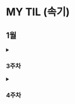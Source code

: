 # MY TIL (속기)

## 1월
<details>
  <summary><h3>3주차</h3></summary>

  <details>
    <summary>CUL & GUL</summary>
    
    - CLI(Command Line Interface): **명령어**를 통해 사용자와 컴퓨터가 상호 작용하는 방식
    - GUL(Graphic User Interface): **그래픽**을 통해 사용자와 컴퓨터가 상호 작용하는 방식
    - CLI를 사용해야 하는 가장 큰 이유는 **메모리와 CPU 사용량이 적어** 효율적으로 동작하기 때문이다. ⇒ 컴퓨터가 **개인화**가 되면서 혁신이 일어났다. 개발자라면 시스템을 구축하여 제공할 수 있어야 하며, 이를 위해서 효율성이 필요하다.
  </details>

  <details>
    <summary>CUL 中 (“.”, “..”, touch, mkdir, ls, cd, start, rm (-r), pwd)</summary>
    
    - ‘.’(점)의 역할은 위치를 알려주는 역할이다. 하나는 현재 디렉토리, 둘은 현재의 상위 디렉토리이다.
    - touch: 파일 생성 / mkdir: 새 디렉토리 생성 / ls: 현재 작업 중인 디렉토리 내부의 폴더 혹은 파일 목록을 출력
      1. touch text.txt
      2. mkdir new_dir
      3. ls . or ls ..
    - cd: 현재 작업 중인 디렉토리를 변경(위치 이동) / start: 폴더 혹은 파일을 열기 / rm: 파일 삭제 (디렉토리 삭제는 -r 옵션을 추가 사용) / pwd: 현재 작업 공간 확인(print working dir)
      1. cd new_dir → cd .. ⇒ 제자리
      2. start text.txt
      3. rm text.txt or rm -r new_dir
    - CLI에서 가장 중요한 것: **내가 어디 있는지(경로)** 알아야 한다.
    - **절대 경로:** Root 디렉토리부터 목적 지점까지 거치는 모든 경로를 전부 작성한 것 / **상대 경로**: 현재 작업하고 있는 디렉토리를 기준으로 계산된 상대적 위치를 작성한 것
      1. 윈도우 바탕 화면의 절대 경로 예시: C:/Users/ssafy/Desktop
      2. 만약 현재 작업하는 있는 디렉토리가 C:/Users 일 때, 윈도우 바탕 화면으로의 상대 경로는 ssafy/Desktop 이다.
      3. 나를 중심 혹은 컴퓨터를 중심으로 이동할 것인가를 생각하면 된다. 일반적으로 상대 경로를 통해 전달하는데 이는 절대 경로의 경우 보안에 위험이 있을 수 있기 때문이다.
  </details>

  <details>
    <summary>Git이란?</summary>
    
    - Google Docs를 활용한 버전 관리 예시와 유사하다. ⇒ ‘누가 언제 어떻게 왜’ 를 기록하면서 다음 버전은 이전 버전에 대해서 **변경점만을 저장**하고 있다.
    - 기존과 다르게 이전 버전에 대해서 추가사항이 어떤 것이 있는지 확인할 수 있으며 최종사항은 따로 저장
    - **분산** 버전 관리 시스템
      - 중앙 집중식: 버전은 중앙 서버에 저장되고 중앙 서버에서 파일을 가져와 다시 중앙에 업로드
        - 매니저 입장에서는 개발자 관리에 용이
      - 분산식: 버전을 여러 개의 복제된 저장소에 저장 및 관리
        - 중앙 서버의 장애나 손실에 대비하여 백업과 복구가 용이
        - 개발자들 간에 작업 충돌을 줄일 수 있고 개발 생산성을 향상
        - 인터넷에 연결되지 않은 환경에서도 작업 가능 ⇒ 변경 이력과 코드를 로컬 저장소에 기록하고, 나중에 중앙 서버 동기화
    - Git의 역할
      - 코드의 버전(히스토리)를 관리
      - 개발되어 온 과정 파악
      - 이전 버전과의 변경 사항 비교   ⇒ undoing과 연관지을 수 있음
    ⇒ 분산 버전 관리 시스템으로 코드의 ‘변경 이력’을 기록하고 ‘협업’을 도와주는 도구
  </details>

  <details>
    <summary>Git의 영역</summary>
    
    - **Working Directory(W.D)**: 실제 작업 중인 파일들이 위치하는 영역
    - **Staging Area (개념적으로만 존재)**: W.D에서 변경된 파일 중, 다음 버전에 포함시킬 파일들을 선택적으로 추가하거나 제외할 수 있는 **중간 준비 영역**
    - **Repository**: **버전(commit)** 이력(history)과 파일들이 영구적으로 저장되는 영역으로 모든 **버전(commit)**과 변경 이력이 기록
      - commit(버전): 변경된 파일들을 저장하는 행위이며, 마치 사진을 찍듯이 기록한다 하여 ‘snapshot’ 이라고도 함
  </details>

  <details>
    <summary>Git의 동작</summary>
    
    - git init: 로컬 저장소 설정(초기화) → git의 버전 관리를 시작할 디렉토리에서 진행 ⇒ 현재 위치를 directory에서 working directory로 바꿈
    - git add: 변경사항이 있는 파일을 staging area에 추가
    - git commit: staging area에 있는 파일들을 저장소에 기록 → 해당 시점의 버전을 생성하고 변경 이력을 남기는 것
    - git status: staging area 상태 확인
    - git config —global [user.email](http://user.email) “메일 주소”, git config —global [user.name](http://user.email) “유저네임”
    - — global: 어디서든 입력 가능하며 이를 반복적으로 사용할 시 덮어쓰여짐
    - ls -a ⇒ ./../.git/sample ⇒ .git이 Repository이며 Version DB + settings, git_prac는 W.D
    - staging area에 한 번이라도 올라가지 않으면 git으로 관리되지 않는다. staging area란 commit할 파일들을 선별한 곳이라고 생각할 수 있다.
  </details>

  <details>
    <summary>git init 주의사항</summary>
    
    - git 로컬 저장소 내에 또 다른 git 로컬 저장소를 만들지 말 것
    - 즉, 이미 git 로컬 저장소인 디렉토리 내부 하단에서 git init 명령어를 다시 입력하지 말 것
    - git 저장소 안에 git 저장소가 있을 경우 가장 바깥쪽의 git 저장소가 안쪽의 git 저장소의 변경 사항을 추적할 수 없기 때문
    - 때문에 boot나 바탕화면이 아닌 C 드라이브 같은 곳에 설정할 것
    - git commit —amend ⇒ 이전 commit 수정
  </details>

  <details>
    <summary>Vim</summary>
    
    - i: insert mode, 완료한 뒤 :q, :q!, :wq, :wq! 와 같은 명령어로 종료 가능하다.
  </details>

  <details>
    <summary>CUL 中 (remote, push, pull, clone, gitignore)</summary>
    
    - remote: git remote add (명령어) | origin(별칭) | URL(원격 저장소)
    - push: git push (명령어) | origin(별칭) | master (branch 이름)
    - commit 이력이 없다면 push 할 수 없다. 이를 클라우드와 같이 파일을 저장만 하는 곳으로 이해하지 말 것
    - 로컬 → 원격
    - pull: git pull | URL(원격 저장소)
      - 원격 저장소에 있던 파일들을 기준으로 로컬 저장소 파일들을 업데이트 시킴
    - clone: git clone | URL(원격 저장소)
      - 원격 저장소에 있던 파일들을 로컬 저장소로 다운받음
    - gitignore: git에서 특정 파일이나 디렉토리를 추적하지 않도록 설정하는 데 사용되는 텍스트 파일
      - touch .gitignore | [gitignore.io](http://gitignore.io) 사이트 참조
      - 한 번 staging area에 추가되는 순간 gitignore 효과는 사라짐. 따라서 처음 repo를 만들 때, gitignore를 포함하여 설계하는 것이 중요
  </details>
  
  <details>
    <summary>TIL</summary>
    
    - TIL(Today I Learn): 매일 내가 배운 것을 Markdown으로 정리해서 문서화하는 것
    - ‘문서화’ 의 중요성: 신입 개발자에게 요구되는 가장 중요한 덕목이며 이는 나 말고도 이를 보고 이어갈 다른 개발자 입장도 고려되어야 한다. ⇒ 꾸준히 스스로 학습해 성장할 수 있고 문서화를 통해 내 생각을 정리하고 팀에 공유할 수 있는 능력
    - 경로마다 readme 파일이 있을 수 있다.
  </details>

  <details>
    <summary>Revert&Reset&restore</summary>
    
    - commit -amend ⇒ 바로 직전 수정을 통한 재확인 및 검증
    - 과거로 되돌린다는 공통점은 있으나 Revert는 되돌렸다는 기록, history, commit을 남김, Reset은 기록 조차 없음
    - revert: 재설정, 단일 commit을 실행 취소, 프로젝트 기록에서 commit을 없었던 일로 처리 후 그 결과를 commit으로 추가. 이를 통해서 추적 가능하다.
    - git revert 정리
        - 변경 사항을 안전하게 실행 취소할 수 있도록 도와주는 순방향 실행 취소 작업
        - commit기록에서 commit을 삭제하거나 분리하는 대신 지정된 변경 사항을 반전시키는 새 commit을 생성
        - git에서 기록이 손실되는 것을 방지하며 기록의 무결성과 협업의 신뢰성 높임
    - git reset: 특정 commit으로 되돌아가는 작업, git reset [옵션 <commit id>
    - git reset 작동 원리: 되돌리기, 시계를 마치 과거로 돌리는 듯한 행위, 특정 commit 으로 되돌아 갔을 때, 되돌아간 commit 이후의 commit은 모두 삭제
        - —sort, —mixed. —hard: 삭제되는 commit들의 기록을 어떤 영역에 남겨둘 것인지 정하는 옵션.
            - soft: 삭제 commit을 staging area에 남김
    - git restore: 파일 내용 수정 전으로 되돌리기
        - staging area에 올라간 파일을 Unstage 하기
            - git rm —cached
            - git restore —staged
  </details>

  <details>
    <summary>Chat GPT</summary>
    
    - Chat Gpt가 가능하게 한 다양한 이유 중 하나는 Web Service라는 것이다. 이를 통해서 기술(Soft service) + API(소통) ⇒ GPT를 기반으로 프로젝트 등을 지향하는 것이 생산적
  </details>

  <details>
    <summary>API</summary>
    
    - Interface
        - 서로 다른 두 개의 시스템이 정보를 교환할 때, 그 사이에 존재하는 접점
        - 사용자가 기기를 쉽게 동작 시키거나, 기계와 기계가 통신할 때 필요한 ‘약속된 방’
    - UI
    - 눈에 보이지 않는 영역의 통신으로 기계와 기계, 시스템과 시스템 사이의 소통이 수 없이 많이 이루어진다.
        - 클라이언트 - 서버 구조 ⇒ Client(requests)→ ← (responses) Server
            - 클라이언트: 서비스 요청
            - 서버: 요청을 받아 처리하고, 결과를 응답
            - 사용자가 브라우저로 특정 주소(URL)를 요청 →  ←서버가 해당 페이지, 데이터 등을 보내줌
    - API: 두 소프트웨어가 서로 통신할 수 있게 하는 메커니즘 → **약속된 방식**의 인터페이스로 **특정 규칙**에 따라 데이터를 요청하고 응답하는 규칙을 제공
        - API KEY:
            - 보안 강화: 무단 접근을 막고, 승인된 사용자만 요청 가능
            - 데이터 관리: 호출 횟수, 사용량 모니터링, 일정량 이상 사용 시 과금 정책 적용 가
            - 공개된 곳에 노출되면 안되며 KEY를 안전하게 저장하는 방법들을 고려해야 한다.
    - Application: **특정 기능**을 수행하는 모든 소프트웨어 → 웹 모바일 데스크톱 앱 등, 우리가 만든 서비스나 프로그램도 모두 앱의 일종

⇒(요약) API는 클라이언트와 서버 사이의 invisiable interface. API Key는 이 통신을 더욱 안전하게 만들기 위한 핵심 수단
  </details>

</details>

<details>
<summary><h3>4주차</h3></summary>

  <details>
    <summary>프로그래밍</summary>
    - 명령어들의 집합으로 핵심은 새 연산을 정의하고 조합해 유용한 작업을 수행하는 것 ⇒ 문제를 해결하는 매우 강력한 방법
  </details>

  <details>
    <summary>Python 개념</summary>
    - Python을 배우는 이유
      - 쉽고 간결한 문법
      - 파이썬 커뮤니티의 지원
      - 광범위한 응용 분야
        - 웹 개발, 데이터 분석, 인공지능, 자동화 인공지능 등에서 다양하게 활용
    - Python 알고리즘
      - 직관적인 문법
      - 강력한 표준 라이브러리
      - 빠른 프로토타이핑
    - 표현식
      - 값으로 평가될 수 있는 코드 조각
      - 표현식이 **평가**되어 값이 반환됨
      - 평가란 표현식을 실행하여 값을 얻는 과정 ⇒ 표현식을 순차적으로 평가하여 프로그램의 동작을 결정
    - 문장
      - 실행 가능한 동작을 기술하는 코드(조건문, 반복문, 함수 정의 등) → 문장은 보통 여러 개의 표현식을 포함
  </details>

  <details>
    <summary>Python 변수</summary>
    - Type(타입): 변수나 값이 가질 수 있는 데이터의 종류를 의미 → 어떤 종류의 데이터인지 어떻게 해석되고 처리되어야 하는 지를 정의
      - 타입은 2가지 요소로 이루어짐 → “값”과 “값에 적용할 수 있는 연산” ⇒ 데이터 타입에 맞는 연산을 위해 타입의 분류는 중요
    - 산술 연산자 / 연산자 우선순위 ⇒ 노션 필기보면서 숙지할 것
    - 변수: 값을 저장하기 위한 이름 ⇒ 값을 참조하기 위한 이
    - 변수 할당: 표현식을 통해 변수에 값을 저장 (오른쪽에서 왼쪽으로)
        - 할당문
            1. 할당 연산자(=) 오른쪽에 있는 표현식을 평가해서 값(메모리 주소)을 생성
            2. 값의 메모리 주소를 ‘=’ 왼쪽에 있는 변수에 저장
                1. 존재하지 않는 변수라면 → 새 변수를 생성 (할당)
                2. 기존에 존재했던 변수라면 → 기존 변수를 재사용해서 변수에 들어 있는 메모리 주소를 변경 (재할)
    - 변수 값 그리고 메모리
        - 거리에 집 주소가 있듯이 메모리의 모든 위치에는 그 위치를 고유하게 식별하는 메모리 주소가 존재
            - 메모리 ⇒ 36.5 (타입: float, 주소: 491734)
        - 객체 (Object)
            - 타입을 갖는 메모리 주소 내 값
            - “값이 들어있는 상자”
        - 변수
            - 그 변수가 참조하는 객체의 메모리 주소를 가짐
            - 변수는 값 36.5를 참조
  </details>

  <details>
    <summary>Python Type</summary>
    - Data Types: 값의 종류와 그 값에 적용 가능한 연산과 동작을 결정하는 속
    - 데이터 타입
      - Numeric Type
        - int, float, complex
      - Sequence Types
        - list, tuple, range
      - Text Sequence Type
        - str
      - Non - Sequence Types
        - set, dict
      - 기타
        - Boolean, None, Functions
    - 데이터 타입이 필요한 이유
      - 값들을 구분하고, 어떻게 다뤄야 하는지를 알 수 있음
      - 요리 재료마다 특정한 도구가 필요하듯이 각 데이터 타입 값들도 각자에게 적합한 도구를 가짐
      - 타입을 명시적으로 지정하면 코드를 읽는 사람이 변수의 의도를 더 쉽게 이해할 수 있고, 잘못된 데이터 타입으로 인한 오류를 미리 예방
    - int(Integer): 정수 자료형
      - 정수를 표현하는 자료
      - a=10, b=0, c=-5
      - 진수
        - 2진수(binary): 0b10 → 2
        - 8진수 (octal): 0o30 → 24
        - 16진수 (hexadecimal): 0x10 → 16
     - float: 실수 자료형
       - 실수를 표현하는 자료형 ⇒ 프로그래밍 언어에 float는 실수에 대한 **근삿값**
          - 유한 정밀도: 한 숫자에 대해 저장하는 용량이 제한 (메모리 용량 문제)
            - 부동소수점 에러: 컴퓨터가 실수를 표현하는 방식으로 인해 발생하는 작은 오차 → 2진수로 변환하는 과정에서 발생하는 근사치 표현
            - 부동소수점 에러 해결책: 대표적으로 decimal 모듈을 ㅏ용해 부동소수점 연산의 정확성을 보장하는 방법
     - Sequence Types: 여러 개의 값들을 순서대로 나열하여 저장하는 자료형
      - str, list, tuple, range
      - 순서(Sequence)
        - 값들이 순서대로 저장 (정렬 X)
      - 인덱싱(Indexing)
        - 각 값에 고유한 인덱스(번호)를 가지고 있으며, 인덱스를 사용하여 특정 위치의 값을 선택하거나 수정할 수 있음
      - 슬라이싱(Slicing)
        - 인덱스 범위를 조절해 부분적인 값을 추출할 수 있음
      - 길이(Length)
        - len()함수를 사용하여 저장된 값의 개수(길이)를 구할 수 있음
      - 반복(Iteration)
        - 반복문을 사용하여 저장된 값들을 반복적으로 처리할 수 있다.
      - str: 문자들의 순서가 있는 변경 불가능한 시퀀스 자료
        - 작은 따옴표나 큰 따옴표로 감싸서 표현
        - 중첩 따옴표, \n, \t, \\, \’, \”
      - String Interpolation: 문자열 내에 변수나 표현식을 삽입하는 방법
        - f-string
        - 인덱스 0,1,2,3,4 = -5, -4, -3, -2, -1
        - 슬라이싱 및 리버스([::-1])
  </details>

  <details>
    <summary>CUL & GUL</summary>
    
    - CLI(Command Line Interface): **명령어**를 통해 사용자와 컴퓨터가 상호 작용하는 방식
    - GUL(Graphic User Interface): **그래픽**을 통해 사용자와 컴퓨터가 상호 작용하는 방식
    - CLI를 사용해야 하는 가장 큰 이유는 **메모리와 CPU 사용량이 적어** 효율적으로 동작하기 때문이다. ⇒ 컴퓨터가 **개인화**가 되면서 혁신이 일어났다. 개발자라면 시스템을 구축하여 제공할 수 있어야 하며, 이를 위해서 효율성이 필요하다.
  </details>

  <details>
    <summary>Data type</summary>
    
    - review
      - 부동 소수점
      - 지수표현: 3.14e+-4
      - Sequence Types: 여러 개의 값들을 순서대로 나열하여 저장하는 자료형
      - str: 문자들의 순서가 있는 변경 불가능한 시퀀스 자료형
      - String Interpolation: 문자열 내에 변수나 표현식을 삽입하는 방법
        - f - string
    - Sequence Types
      - list: 여러 개의 값을 순서대로 저장하는 변경 가능한 시퀀스 자료형
        - 리스트 표현
          - 0개 이상의 객체를 포함하여 데이터 목록을 저장
          - 대괄호 [] 로 표기
          - 데이터는 어떤 자료형 도 저장할 수 있음
        - 인덱싱, 슬라이싱, 길이 가능
        - 리스트 요소를 바꾼다고 주소가 바뀌는 것은 아니다.
      - tuple: 여러 개의 값을 순서대로 저장하는 변경 불가능한 시퀀스 자료형
        - 튜플 표현
          - 0개 이상의 객체를 포함하여 데이터 목록을 저장
          - 소괄호 () 표기
          - 데이터는 어떤 자료형도 저장할 수 있음
          - 단일 요소 튜플을 만들 대는 반드시 후행 쉼표를 사용해야 함 -> (1,)
        - 인덱싱, 슬라이싱, 길이 가능
        - 튜플 쓰임
          - 튜플의 불변 특성을 사용하여 내부 동작과 안전한 데이터 전달에 사용
            - 다중 할당, 값 교환, 그룹화 등에 쓰임
      - range: 연속된 정수 시퀀스를 생성하는 변경 불가능한 자료형
        - range 기본 구문: range(시작 값, 끝 값, 증가 값,) -> 정수 시퀀스 생성
          - 주로 반복문과 함께 사용
    - Non - sequence Types
      - dict: key - value 쌍으로 이루어진 순서와 중복이 없는 변경 가능한 자료형
        - key는 변경 불가능한 자료형만 사용 가능
        - value는 모든 자료형 사용 가능
        - 중괄호 {} 표기
        - list의 한계점을 보완하는 타입
        - 중복이 될 수 없다는 것은 key 기준
      - set: 순서와 중복이 없는 변경 가능한 자료형(집합 자료형)
      
  </details>

  <details>
    <summary>연산자</summary>
    
    - 복합 연산자
    - 비교 연산자
      - <, <=, >, >=, ==, != ,is, is not 이 있다
      - == ↔ is
      - ==
        - 값을 비교
        - 동등성
        - 1 == True ⇒ True로 나옴
      - is
        - 객체 자체가 같은지를 비교
        - 식별성
        - 두 변수가 동일한 메모리 주소를 가리키고 있을 때만 Ture
      - is 대신 ==를 사용하는 이유
        - is는 객체의 식별성을 비교하므로, 숫자나 문자열 같은 값 자체를 비교하려는 상황에서는 적절하지 않음
        - is연산자를 이용하면 코드 상에서 의도치 않게 False가 나오거나 파이썬 버전에 따라 내부 구현 차이 때문에 기대하는 결과가 달라질 수 있음
      - is 연산자 사용하는 때
        - None을 비교를 비교 할 때
        - 싱글턴 객체를 비교 할 때 → True, False
      - 정리
        - 값 비교에는 ==, 객체 비교에는 is
    - 논리 연산자
    - 멤버십 연산자
    - 시퀀스형 연산
  </details>

  <details>
    <summary>실습 중 공부</summary>
    
    -  
  </details>
  
  <details>
    <summary>함수</summary>
    
    - functions: 특정 작업을 수행하기 위한 **재사용** 가능한 코드 묶음
      - 함수를 사용하는 이유
        - 두 수의 합을 구하는 함수를 정의하고 사용함으로써 코드의 중복을 방지
        - 재사용성이 높아지고, 코드의 가독성과 유지 보수성 향상
      - return 이후의 문장들은 무시된다. return이 없다면 None 반환
      - 프린트 함수는 반환 값이 없다.
  </details>
  
  <details>
    <summary>매개변수와 인자자</summary>
    
    - 매개변수(parameter): 함수를 정의할 때, 함수가 받을 값을 나타내는 변수
    - 인자(argument): 함수를 호출할 때, 실제로 전달되는 값
    - 다양한 인자 종류
      - 위치 인자
        - 함수 호출 시 인자의 위치에 따라 전달되는 인자
        - 위치인자는 함수 호출 시 반드시 값을 전달해야 함
      - 기본 인자 값
        - 함수 정의에서 매개변수에 기본 값을 할당하는 것
        - 함수 호출 시 인자를 전달하지 않으면, 기본값이 매개변수에 할당됨
      - 키워드 인자
        - 함수 호출 시 인자의 이름과 함께 값을 전달하는 인자
        - 매개변수와 인자를 일치시키지 않고, 특정 매개변수에 값을 할당할 수 있음
        - 인자의 순서는 중요하지 않으며, 인자의 이름을 명시하여 전달
        - 단, 호출 시 키워드 인자는 위치 인자 뒤에 위치해야 함
      - 임의의 인자 목록
        - 정해지지 않는 개수의 인자를 처리하는 인자
        - 함수 정의 시 매개변수 앞에  ‘*’ 를 붙여 사용
        - 여러 개의 인자를 tuple로 처리
      - 임의의 키워드 인자 목록
        - 정해지지 않은 개수의 키워드 인자를 처리하는 인자
        - 함수 정의 시 매개변수 앞에  ‘**’ 를 붙여 사용
        - 여러 개의 인자를 dictionary로 묶어 처리
      - 함수 인자 권장 작성순서
        - 워치 → 기본 → 가변 → 가변 키워드
        - 호출 시 인자를 전달하는 과정에서 혼란을 줄일 수 있도록 함
        - 단, 모든 상황에 적용되는 절대적인 규칙은 아니며 , 상황에 따라 유연하게 조정될 수 있음
  </details>
  
  <details>
    <summary>재귀 함수</summary>
    
    - 재귀 함수: 함수 내부에서 자기 자신을 호출하는 함수
      - 팩토리얼
      - 재귀 함수의 특징
        - 특정 알고리즘 식을 표현할 때 변수의 사용이 줄어들며, 코드의 가독성이 높아짐
        - 1개 이상의 base case(종료되는 상황)가 존재하고, 수렴하도록 작성  
  </details>
  
  <details>
    <summary>내장 함수</summary>
    
    - 파이썬이 기본적으로 제공하는 함수(별도의 import 없이 바로 사용 가능)
    - map
      - map(function(함수), iterable(반복이 가능한 객체)): 순회 가능한 데이터구조의 모든 요소에 함수를 적용하고 그 결과를 map object로 변환
    - zip
      - zip(*iterables): 임의의 iterable을 모아 튜플을 원소로 하는 zip object를 반환
      - 페어가 맞지 않을 경우는 test해 볼 것 -> 실행 안
  </details>
  
  <details>
    <summary>함수와 scope</summary>
    
    - 함수는 코드 내부에 local scope를 생성하며, 그 외의 공간인 global scope로 구분
      - scope
        - global scope: 코드 어디에서든 참조할 수 있는 공간
        - local scope : 함수가 만든 scope (함수 내부에서만 참조 가능)
      - variable
        - global variable: global scope에 정의된 변수
        - local variable: local scope에 정의된 변수
    - 변수 수명주기
      - built - in scope: 영원
      - global scope: 코드 내에 한정
      - local scope: 함수 내에 한정
    - 이름 검색 규칙
      - 함수 내에서 바깥 scope의 변수에 접근 가능하나 수정은 할 수 없음 
  </details>
  
  <details>
    <summary>함수 스타일 가이드</summary>
    
    - def 안에 여러 목적을 넣는 것이 아닌 단일 목적
  </details>
  
  <details>
    <summary>packing & unpacking</summary>
    
    - packing: 여러 개의 값을 하나의 변수에 묶어서 담는 것
    - unpacking: 패킹된 변수를 풀어서 개별 변수나 함수 인자로 전달
  </details>
  
  <details>
    <summary>람다</summary>
    
    - 일회성으로 함수를 만들어서 적용시키는 함수로 이해
  </details>
  
  <details>
    <summary>모듈</summary>
    
    - 개요
      - 개발자가 프로그램 전체를 모두 혼자 힘으로 작성하는 것은 드문 일
      - 다른 프로그래머가 이미 작성해 놓은 수천, 수백 만 줄의 코드를 활용하는 것은 생산성에서 매우 중요한 일이다.
    - 모듈 활용
      - 모듈: 한 파일로 묶인 변수와 함수의 모음으로 특정한 기능을 하는 코드가 작성된 파이썬 파일( .py)
        - 모듈 예시
          - math 내장 모듈: 파이썬이 미리 작성해 둔 수학 관련 변수와 함수가 작성된 묘듈 → import math 한 뒤 .pi, sqrt(4)
        - 모듈을 가져오는 방법
          - import 문 사용 → import math
          - from 절 사용 → from math import sqrt → 이 경우 사용 시 모듈 사용 X
        - 모듈 사용하기
          - ‘.(dot)’ 연산자
          - “점의 왼쪽 객체에서 점의 오른쪽 이름을 찾아라” 라는 의미
        - 모듈 주의사항
          - 서로 다른 모듈이 같은 이름의 함수를 제공할 경우 문제 발생
          - 마지막에 import된 이름으로 대체됨
        - ‘as’ 키워드
          - ‘as’ 키워드를 사용하여 별칭을 부여 가능
  </details>
  
  <details>
    <summary>파이썬 표준 라이브러리(PSL)</summary>
    
    - 파이썬 표준 라이브러리: 파이썬 언어와 함께 제공되는 다양한 모듈과 패키지의 모음
      - 패키지: 연관된 모듈들을 하나의 디렉토리에 모아 놓은 것
        - 패키지 사용하기
          - 아래와 같은 디렉토리 구조로 작성
          - 패키지 3개: my_package, math, statistics
          - 모듈 2개: my_math, tools
      - PSL 내부 패키지: 설치 없이 바로 import하여 사용
      - 외부 패키지: pip를 사용하여 설치 후 import 필요
        - pip: 외부 패키지들을 설치하도록 도와주는 파이썬의 패키지 관리 시스템
            - $ pip install [패키지 이름]
            - $ pip uninstall [패키지 이름]
            - $ pip install requests → 외부 API 서버로 요청
        - 패키지 사용 목적: 모듈들을 효율적으로 관리하고 재사용할 수 있도록 돕는 역할
  </details>
  
  <details>
    <summary>제어문</summary>
    
    - 제어문: 코드의 실행 흐름을 제어하는 데 사용되는 구문. 조건에 따라 코드 블록을 실행하거나 반복적으로 코드를 실행
    - 종류 다양
  </details>
  
  <details>
    <summary>조건문</summary>
    
    - 조건문: 주어진 조건식을 평가하여 해당 조건이 참인 경우에만 코드 블록을 실행하거나 건너뜀
        - if statement: if, elif, else
  </details>
  
  <details>
    <summary>반복문</summary>
    
    - 반복문: 주어진 코드 블록을 여러 번 반복해서 실행하는 구문
      - for statement: 특정 작업을 반복적으로 수행
        - for: 임의의 시퀀스의 항목들을 그 시퀀스에 들어있는 순서대로 반복
          - for [변수] in [반복 가능한 객체]:
             코드 블록
          - 반복 가능한 객체(iterable): 반복문에 순회할 수 있는 객체(시퀀스 객체 뿐만 아니라 dict, set 등도 포함)
          - for 문 작동원리
            - 리스트 내 첫 항목이 반복 변수에 할당되고 코드블록이 실행
            - 다음으로 반복 변수에 리스트의 2번째 항목이 할당되고 코드블록이 다시 실행
            - 마지막으로 반복 변수에 리스트의 마지막 요소가 할당되고 코드블록이 실행
      - while statement: 주어진 조건이 참인 동안 반복해서 실행
        - while: 주어진 조건식이 참인 동안 코드를 반복해서 실행 ⇒ 조건식이 거짓이 될 때까지 반복
          - while [조건식]:
                 코드 블록
          - while 문은 반드시 종료 조건이 필요
      - for: iterable의 요소를 하나씩 순회하며 반복. while: 주어진 조건식이 참인 동안 반복
      - 적절한 반복문 활용하기
        - for
          - 반복 횟수가 명확하게 정해져 있는 경우에 유용
          - 예를 들어, 리스트, 튜플, 문자열 등과 같은 시퀀스 형식의 데이터를 처리할 때
        - while
          - 반복 횟수가 불명확하거나 조건에 따라 반복을 종료해야 할 때 유용
          - 예를 들어, 사용자의 입력을 받아서 특정 조건이 충족될 때까지 반복하는 경우
      - 반복 제어: for문과 while은 매 반복마다 본문 내 모든 코드를 실행하지만 때때로 일부만 실행하는 것이 필요할 때가 있음
        - break
          - 반복 즉시 중지
        - continue
          - 다음 반복으로 건너뜀
        - pass
          - 아무런 동작도 수행하지 않고 넘어감
      - List comprehension: 간결하고 효율적인 리스트 생성 방법
        - 남용하면 안되며, 2차월 배열 생성 시 유용하게 사용
  </details>
  
  <details>
    <summary>참고</summary>
    
    - 모듈 내부 살펴보기
      - 내장 함수 help를 사용해 모듈에 무엇이 들어있는지 확인 가능
        - help(모듈)
    - enumerate
      - enumerate(iterable, strat = 0)
        - iterable 객체의 각 요소에 대해 인덱스와 함께 반환하는 내장함수 → 인덱스와 반복문을 같이 뽑음
          - for index, fruit in enumerate(fruits, 3):
                  print(index, fruit)  ⇒ 3 apple …. 튜플 형태이다.
  </details>
  
  <details>
    <summary>추가</summary>
    
    - list를 만드는 방법 → 반복문, list comprehension, map 총 3가지 방법
  </details>
  
  <details>
    <summary>데이터, 메서</summary>
    
    - 데이터 구조: 여러 데이터를 효과적으로 사용, 관리하기 위한 구조
      - 자료 구조: 컴퓨터 공학에서는 ‘자료 구조’ 라고 하며, 각 데이터의 효율적인 저장, 관리를 위한 구조를 나눠 놓은 것
      - 데이터 구조 활용: 문자열, 리스트, 딕셔너리 등 각 데이터 구조의 (메서드 == 함수)를 호출하여 다양한 기능을 활용하기
    - 메서드: 객체에 속한 함수 (종속) ⇒ 객체의 상태를 조작하거나 동작을 수행
      - 메서드는 클래스 내부에 정의되는 함수
      - 클래스는 파이썬에서 ‘타입을 표현하는 방법’ 이며 이미 은연중에 사용해왔음
      - 예를 들어 help 함수를 통해 str을 호출해보면 class였다는 것을 확인 가능
      - 메서드는 어딘가(클래스)에 속해 있는 함수이여, 각 데이터 타입별로 다양한 기능을 가진 메서드가 존재
      - 데이터 타입 객체.메서드
  </details>
  
  <details>
    <summary>문자열</summary>
    
    - 문자열 (이하 s로 취급)
      - s.find(x): x의 첫 번째 위치를 반환. 없으면 -1을 반환
      - s.index(x): x의 첫 번째 위치를 반환. 없으면 오류 발생 → 코드가 중단
    
    ##### is로 시작하는 함수의 반환 값은 Boolean
    
      - s.isupper(): 문자열 내의 모든 문자가 대문자인지 확인
      - s.islower(): 문자열 내의 모든 문자가 소문자인지 확인
      - s.isalpha(): 문자열 내의 모든 문자가 알파벳인지 확인, 단순 알파벳이 아닌 유니 코드 상 Letter (한국어도 포함)
    ———————————————————————————
      - s.replace(old, new[,count]): 바꿀 대상 글자를 새로운 글자로 바꿔서 반환 → new.text_new = text.replace(old, new, 1), 대괄호는 선택적 인자의 의미
      - s.strip([chars]): 공백이나 특정 문자를 제거
      - s.split(sep=None, maxsplit = -1): sep를 구분자 문자열로 사용하여 문자열에 있는 단어들의 리스트를 반환
      - ‘separator’.join(iterable): 구분자로 iterable의 문자열을 연결한 문자열을 반환
  </details>
  
  <details>
    <summary>리스트</summary>
    
    - 리스트 (이하 L로 취급)
      - L.append(x): 리스트 마지막에 항목 x를 추가
      - L.extend(m): iterable m의 모든 항목들을 리스트 끝에 추가 (+= 과 같은 기능)
      - L.pop(): 리스트 가장 오른쪽에 있는 항목([:-1])을 **반환** 후 제거
      - L.pop(i): 리스트 인덱스 i에 있는 항목을 반환 후 제거
      - L.insert(i, x): 리스트 인덱스 i에 항목 x를 삽입
      - L.remove(x): 리스트 가장 왼쪽에 있는 항목(첫 번째) x를 제거. 항목이 존재하지 않을 경우, valueError
      - L.clear(): 리스트의 모든 항목 삭제 → 빈 리스트로
    —————————————————————————
      - L.reverse(): 리스트의 순서를 역순으로 변경
      - L.sort(): 리스트를 정렬
      - L.index(x): 리스트에서 첫 번째로 일치하는 항목 x의 인덱스를 반환
      - L.count(x): 리스트에서 항목 x의 개수를 반환
  </details>

  <details>
    <summary>복사</summary>
    
    - 복사
      - mutable(가변) 객체: 생성 후 내용을 변경할 수 있는 객체
      - immutable(불변) 객체: 생성 후 내용을 변경할 수 없는 객체
      - 이러한 동작 방식의 이유
        - 성능 최적화
        - 메모리 효율성
      - 얕은 복사: 객체의 최상위 요소만 새로운 메모리에 복사하는 방법 내부에 중첩된 객체가 있다면 그 객체의 참조만 복사됨
      - 깊은 복사: 객체의 모든 수준의 요소를 새로운 메모리에 복사하는 방법. 중첩된 객체까지 모두 새로운 객체로 생성됨
  </details>

## 2월
<details>
  <summary><h3>3주차</h3></summary>

  <details>
    <summary>리스트</summary>
    
    - 리스트 (이하 L로 취급)
      - L.append(x): 리스트 마지막에 항목 x를 추가
      - L.extend(m): iterable m의 모든 항목들을 리스트 끝에 추가 (+= 과 같은 기능)
      - L.pop(): 리스트 가장 오른쪽에 있는 항목([:-1])을 **반환** 후 제거
      - L.pop(i): 리스트 인덱스 i에 있는 항목을 반환 후 제거
      - L.insert(i, x): 리스트 인덱스 i에 항목 x를 삽입
      - L.remove(x): 리스트 가장 왼쪽에 있는 항목(첫 번째) x를 제거. 항목이 존재하지 않을 경우, valueError
      - L.clear(): 리스트의 모든 항목 삭제 → 빈 리스트로
    —————————————————————————
      - L.reverse(): 리스트의 순서를 역순으로 변경
      - L.sort(): 리스트를 정렬
      - L.index(x): 리스트에서 첫 번째로 일치하는 항목 x의 인덱스를 반환
      - L.count(x): 리스트에서 항목 x의 개수를 반환
  </details>
  
</details>
  
</details>

